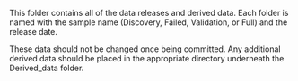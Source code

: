 This folder contains all of the data releases and derived data. 
Each folder is named with the sample name (Discovery, Failed, Validation, or Full) and the release date.

These data should not be changed once being committed.  Any additional derived data should be placed in the appropriate
directory underneath the Derived_data folder.
